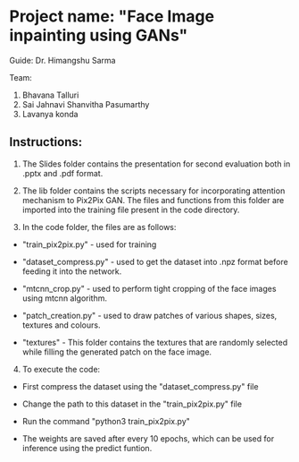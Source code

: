 # Project name: "Face Image inpainting using GANs"

Guide: Dr. Himangshu Sarma


Team:

1. Bhavana Talluri
2. Sai Jahnavi Shanvitha Pasumarthy
3. Lavanya konda




## Instructions:

1. The Slides folder contains the presentation for second evaluation both in .pptx and .pdf format.

2. The lib folder contains the scripts necessary for incorporating attention mechanism to Pix2Pix GAN. The files and functions from this folder are imported into the training file present in the code directory.

3. In the code folder, the files are as follows:

- "train_pix2pix.py" - used for training

- "dataset_compress.py" - used to get the dataset into .npz format before feeding it into the network.

- "mtcnn_crop.py" - used to perform tight cropping of the face images using mtcnn algorithm.

- "patch_creation.py" - used to draw patches of various shapes, sizes, textures and colours. 

- "textures" - This folder contains the textures that are randomly selected while filling the generated patch on the face image.

4. To execute the code:

- First compress the dataset using the "dataset_compress.py" file

- Change the path to this dataset in the "train_pix2pix.py" file

- Run the command "python3 train_pix2pix.py"

- The weights are saved after every 10 epochs, which can be used for inference using the predict funtion.


